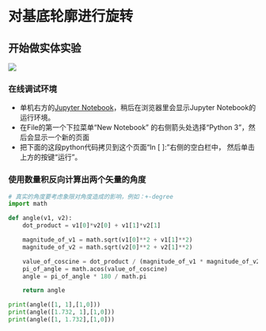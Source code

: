 # 对基底轮廓进行旋转

## 开始做实体实验

![](/images/矩形在智能建筑设计算法中的应用/对基地轮廓进行网格细分/对基底轮廓进行旋转/1a1.jpg)

### 在线调试环境

- 单机右方的[Jupyter Notebook](https://mybinder.org/v2/gh/ipython/ipython-in-depth/master?filepath=binder/Index.ipynb)，稍后在浏览器里会显示Jupyter Notebook的运行环境。
- 在File的第一个下拉菜单“New Notebook” 的右侧箭头处选择“Python 3”，然后会显示一个新的页面
- 把下面的这段python代码拷贝到这个页面“In [ ]:”右侧的空白栏中， 然后单击上方的按键“运行”。

### 使用数量积反向计算出两个矢量的角度

```python
# 真实的角度要考虑象限对角度造成的影响，例如：+-degree
import math

def angle(v1, v2):
    dot_product = v1[0]*v2[0] + v1[1]*v2[1] 

    magnitude_of_v1 = math.sqrt(v1[0]**2 + v1[1]**2)
    magnitude_of_v2 = math.sqrt(v2[0]**2 + v2[1]**2)   

    value_of_coscine = dot_product / (magnitude_of_v1 * magnitude_of_v2) 
    pi_of_angle = math.acos(value_of_coscine)
    angle = pi_of_angle * 180 / math.pi

    return angle

print(angle([1, 1],[1,0]))
print(angle([1.732, 1],[1,0]))
print(angle([1, 1.732],[1,0]))
```

### 

```python

```